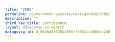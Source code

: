 ```yaml
---
title: "2005"
permalink: /government-gazette/corrigendum/2005/
description: ""
third_nav_title: Corrigendum
layout: datagovsg-v2-search
datagovsg-id: d_66d8d23678d495bff9932acd803da240
---
```

